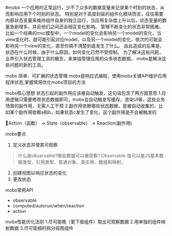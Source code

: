 #mobx
一个应用的正常运行，少不了众多的数据变量来记录某个时刻的状态，从而影响应用下个时刻的状态。
特别是对于高度封装的组件化模块而言，往往需要内部状态变量来维持组件自身的独立运行，当应用复杂度上升以后，状态变量的数量急剧增多，并且他们之间还会相互变化影响。
管理不断变化的状态非常困难。
比如一个经典的mvc模型中，一个model的变化会影响另一个model的变化，当view变化时，就可能引起对应model，以及另一个model的变化，依次的可能会影响另一个view的变化，直至你搞不清楚到底发生了什么。
由此造成的后果是，状态在什么时候，由于什么原因，如何变化已然不受控制。
为了解决这些问题，业界引入状态管理工具的概念，来单独管理应用的众多状态数据。
mobx是解决这些问题的新的工具。

mobx 简单、可扩展的状态管理
mobx是响应式编程，使用mobx关键API维护应用程序状态,掌握常用优化mobx项目的方法

mobx核心思想
状态引起的副作用应该被自动触发，这句话包含了两方面意思
1.应用逻辑只需要修改状态数据即可，mobx会自动触发写缓存，渲染UI等，这些业务场景的副作用，无需人工干预
2.副作用依赖哪些状态数据，是被自动收集的，比如某个副作用依赖a和b，如果状态c发生了变化，这个副作用是不会被触发的


Action（函数） -> State（observable） -> Reaction(副作用)

mobx要点

1. 定义状态并使其可观察
>什么是observable?哪些数据可以被观察?
Observable 值可以是JS基本数据类型、引用类型、普通对象、类实例、数组和映射。
2. 创建视图以响应状态的变化
3. 更改状态


mobx常用API
- observable
- computed/autorun/when/reaction
- action


mobx性能优化法则
1.尽可能晚（更下层组件）取出可观察数据
2.用单独的组件映射数据
3.尽可能细的拆分视图组件
